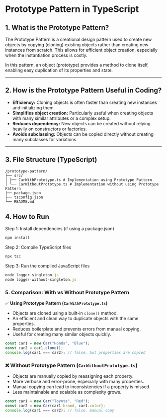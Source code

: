 # Prototype Pattern in TypeScript

## 1. What is the Prototype Pattern?

The Prototype Pattern is a creational design pattern used to create new objects by copying (cloning) existing objects rather than creating new instances from scratch. This allows for efficient object creation, especially when the instantiation process is costly.

In this pattern, an object (prototype) provides a method to clone itself, enabling easy duplication of its properties and state.

---

## 2. How is the Prototype Pattern Useful in Coding?

- **Efficiency:** Cloning objects is often faster than creating new instances and initializing them.
- **Simplifies object creation:** Particularly useful when creating objects with many similar attributes or a complex setup.
- **Reduces dependency:** New objects can be created without relying heavily on constructors or factories.
- **Avoids subclassing:** Objects can be copied directly without creating many subclasses for variations.

---

## 3. File Structure (TypeScript)

```
/prototype-pattern/
├── src/
│ ├── CarWithPrototype.ts # Implementation using Prototype Pattern
│ └── CarWithoutPrototype.ts # Implementation without using Prototype Pattern
├── package.json
├── tsconfig.json
└── README.md
```

## 4. How to Run

 Step 1: Install dependencies (if using a package.json)
```typescript
npm install
```
 Step 2: Compile TypeScript files
```typescript
npx tsc
```
 Step 3: Run the compiled JavaScript files

```typescript
node logger-singleton.js
node logger-without-singleton.js
```

### 5️. Comparison: With vs Without Prototype Pattern

✅ **Using Prototype Pattern (`CarWithPrototype.ts`)**

- Objects are cloned using a built-in `clone()` method.
- An efficient and clean way to duplicate objects with the same properties.
- Reduces boilerplate and prevents errors from manual copying.
- Useful for creating many similar objects quickly.

```ts
const car1 = new Car("Honda", "Blue");
const car2 = car1.clone();
console.log(car1 === car2); // false, but properties are copied
```

### ❌ **Without Prototype Pattern** (`CarWithoutPrototype.ts`)

- Objects are manually copied by reassigning each property.
- More verbose and error-prone, especially with many properties.
- Manual copying can lead to inconsistencies if a property is missed.
- Less maintainable and scalable as complexity grows.

```ts
const car1 = new Car("Toyota", "Red");
const car2 = new Car(car1.brand, car1.color);
console.log(car1 === car2); // false, manual copy
```
